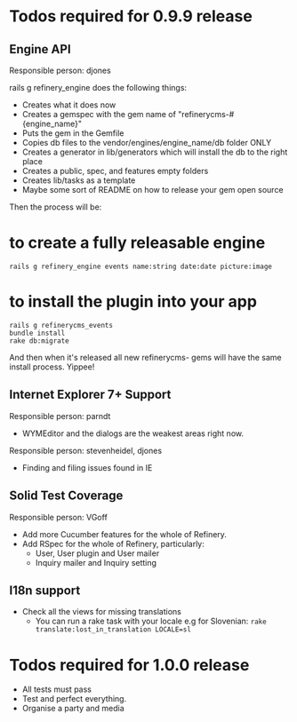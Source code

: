 # Todos required for 0.9.9 release

## Engine API

Responsible person: djones

rails g refinery_engine does the following things:

- Creates what it does now
- Creates a gemspec with the gem name of "refinerycms-#{engine_name}"
- Puts the gem in the Gemfile
- Copies db files to the vendor/engines/engine_name/db folder ONLY
- Creates a generator in lib/generators which will install the db to the right place
- Creates a public, spec, and features empty folders
- Creates lib/tasks as a template
- Maybe some sort of README on how to release your gem open source

Then the process will be:

# to create a fully releasable engine

    rails g refinery_engine events name:string date:date picture:image

# to install the plugin into your app

    rails g refinerycms_events
    bundle install
    rake db:migrate

And then when it's released all new refinerycms- gems will have the same install process. Yippee!

## Internet Explorer 7+ Support

Responsible person: parndt

* WYMEditor and the dialogs are the weakest areas right now.

Responsible person: stevenheidel, djones

* Finding and filing issues found in IE

## Solid Test Coverage

Responsible person: VGoff

* Add more Cucumber features for the whole of Refinery.
* Add RSpec for the whole of Refinery, particularly:
  - User, User plugin and User mailer
  - Inquiry mailer and Inquiry setting

## I18n support

* Check all the views for missing translations
  - You can run a rake task with your locale e.g for Slovenian:
  ``rake translate:lost_in_translation LOCALE=sl``

# Todos required for 1.0.0 release

* All tests must pass
* Test and perfect everything.
* Organise a party and media